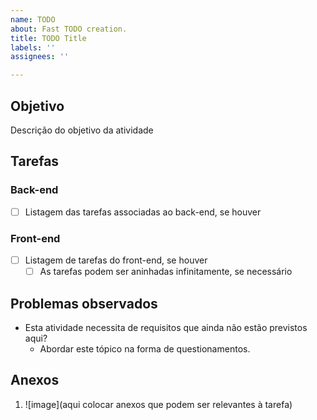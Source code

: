 ```yaml
---
name: TODO
about: Fast TODO creation.
title: TODO Title
labels: ''
assignees: ''

---
```


## Objetivo

Descrição do objetivo da atividade

## Tarefas

### Back-end

- [ ] Listagem das tarefas associadas ao back-end, se houver

### Front-end

- [ ] Listagem de tarefas do front-end, se houver
  - [ ] As tarefas podem ser aninhadas infinitamente, se necessário

## Problemas observados

- Esta atividade necessita de requisitos que ainda não estão previstos aqui?
  - Abordar este tópico na forma de questionamentos.

## Anexos

1. ![image](aqui colocar anexos que podem ser relevantes à tarefa)
